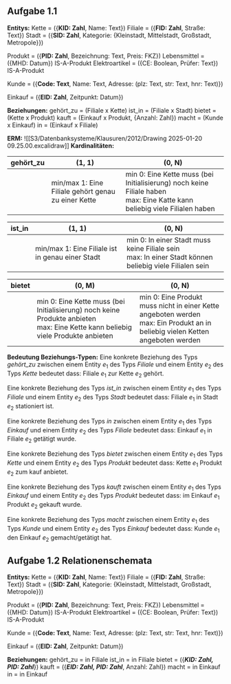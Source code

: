 ## Aufgabe 1.1

**Entitys:**
Kette = ({**KID: Zahl**, Name: Text})
Filiale = ({**FID: Zahl**, Straße: Text})
Stadt = ({**SID: Zahl**, Kategorie: {Kleinstadt, Mittelstadt, Großstadt, Metropole}})

Produkt = ({**PID: Zahl**, Bezeichnung: Text, Preis: FKZ})
Lebensmittel = ({MHD: Datum}) IS-A-Produkt
Elektroartikel = ({CE: Boolean, Prüfer: Text}) IS-A-Produkt

Kunde = ({**Code: Text**, Name: Text, Adresse: (plz: Text, str: Text, hnr: Text)})

Einkauf = ({**EID: Zahl**, Zeitpunkt: Datum})

**Beziehungen:**
gehört_zu = (Filiale x Kette)
ist_in = (Filiale x Stadt)
bietet = (Kette x Produkt)
kauft = (Einkauf x Produkt, {Anzahl: Zahl})
macht = (Kunde x Einkauf)
in = (Einkauf x Filiale)

**ERM:** ![[S3/Datenbanksysteme/Klausuren/2012/Drawing 2025-01-20 09.25.00.excalidraw]]
**Kardinalitäten:**

| gehört_zu | (1, 1)                                              | (0, N)                                                                                                                      |
| --------- | --------------------------------------------------- | --------------------------------------------------------------------------------------------------------------------------- |
|           | min/max 1: Eine Filiale gehört genau zu einer Kette | min 0: Eine Kette muss (bei Initialisierung) noch keine Filiale haben<br>max: Eine Katte kann beliebig viele Filialen haben |

| ist_in | (1, 1)                                           | (0, N)                                                                                                   |
| ------ | ------------------------------------------------ | -------------------------------------------------------------------------------------------------------- |
|        | min/max 1: Eine Filiale ist in genau einer Stadt | min 0: In einer Stadt muss keine Filiale sein<br>max: In einer Stadt können beliebig viele Filialen sein |

| bietet | (0, M)                                                                                                                              | (0, N)                                                                                                                           |
| ------ | ----------------------------------------------------------------------------------------------------------------------------------- | -------------------------------------------------------------------------------------------------------------------------------- |
|        | min 0: Eine Kette muss  (bei Initialisierung) noch keine Produkte anbieten<br>max: Eine Kette kann beliebig viele Produkte anbieten | min 0: Eine Produkt muss nicht in einer Kette angeboten werden<br>max: Ein Produkt an in beliebig vielen Ketten angeboten werden |

**Bedeutung Beziehungs-Typen:**
Eine konkrete Beziehung des Typs *gehört_zu* zwischen einem Entity $e_{1}$ des Typs *Filiale* und einem Entity $e_{2}$ des Typs *Kette* bedeutet dass: Filiale $e_{1}$ zur Kette $e_{2}$ gehört.

Eine konkrete Beziehung des Typs *ist_in* zwischen einem Entity $e_{1}$ des Typs *Filiale* und einem Entity $e_{2}$ des Typs *Stadt* bedeutet dass: Filiale $e_{1}$ in Stadt $e_{2}$ stationiert ist.

Eine konkrete Beziehung des Typs *in* zwischen einem Entity $e_{1}$ des Typs *Einkauf* und einem Entity $e_{2}$ des Typs *Filiale* bedeutet dass: Einkauf $e_{1}$ in Filiale $e_{2}$ getätigt wurde.

Eine konkrete Beziehung des Typs *bietet* zwischen einem Entity $e_{1}$ des Typs *Kette* und einem Entity $e_{2}$ des Typs *Produkt* bedeutet dass: Kette $e_{1}$ Produkt $e_{2}$ zum kauf anbietet.

Eine konkrete Beziehung des Typs *kauft* zwischen einem Entity $e_{1}$ des Typs *Einkauf* und einem Entity $e_{2}$ des Typs *Produkt* bedeutet dass: im Einkauf $e_{1}$ Produkt $e_{2}$ gekauft wurde.

Eine konkrete Beziehung des Typs *macht* zwischen einem Entity $e_{1}$ des Typs *Kunde* und einem Entity $e_{2}$ des Typs *Einkauf* bedeutet dass: Kunde $e_{1}$ den Einkauf $e_{2}$ gemacht/getätigt hat.

## Aufgabe 1.2 Relationenschemata

**Entitys:**
Kette = ({**KID: Zahl**, Name: Text})
Filiale = ({**FID: Zahl**, Straße: Text})
Stadt = ({**SID: Zahl**, Kategorie: {Kleinstadt, Mittelstadt, Großstadt, Metropole}})

Produkt = ({**PID: Zahl**, Bezeichnung: Text, Preis: FKZ})
Lebensmittel = ({MHD: Datum}) IS-A-Produkt
Elektroartikel = ({CE: Boolean, Prüfer: Text}) IS-A-Produkt

Kunde = ({**Code: Text**, Name: Text, Adresse: (plz: Text, str: Text, hnr: Text)})

Einkauf = ({**EID: Zahl**, Zeitpunkt: Datum})

**Beziehungen:**
gehört_zu = in Filiale
ist_in = in Filiale
bietet = ({***KID: Zahl, PID: Zahl***})
kauft = ({***EID: Zahl, PID: Zahl***, Anzahl: Zahl})
macht = in Einkauf
in = in Einkauf